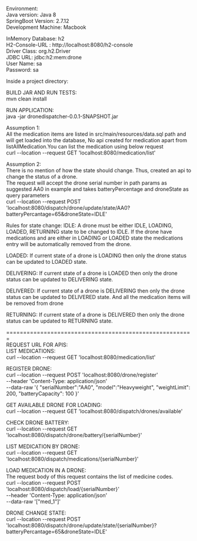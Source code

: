 Environment: \
Java version: Java 8\
SpringBoot Version: 2.7.12\
Development Machine: Macbook


InMemory Database: h2\
H2-Console-URL : http://localhost:8080/h2-console\
Driver Class: org.h2.Driver\
JDBC URL: jdbc:h2:mem:drone\
User Name: sa\
Password: sa


Inside a project directory:

BUILD JAR AND RUN TESTS:\
mvn clean install

RUN APPLICATION:\
java -jar dronedispatcher-0.0.1-SNAPSHOT.jar

Assumption 1:\
All the medication items are listed in src/main/resources/data.sql path and will get loaded into the database, No api created for medication apart from listAllMedication.You can list the medication using below request\
   curl --location --request GET 'localhost:8080/medication/list'

Assumption 2:\
There is no mention of how the state should change. Thus, created an api to change the status of a drone.\
The request will accept the drone serial number in path params as suggested AA0 in example and takes batteryPercentage and droneState as query parameters\
curl --location --request POST 'localhost:8080/dispatch/drone/update/state/AA0?batteryPercantage=65&droneState=IDLE'

Rules for state change:
IDLE: A drone must be either IDLE, LOADING, LOADED, RETURNING state to be changed to IDLE. If the drone have medications and are either in LOADING or LOADED state the medications entry will be automatically removed from the drone.

LOADED: If current state of a drone is LOADING then only the drone status can be updated to LOADED state.

DELIVERING: If current state of a drone is LOADED then only the drone status can be updated to DELIVERING state.

DELIVERED: If current state of a drone is DELIVERING then only the drone status can be updated to DELIVERED state. And all the medication items will be removed from drone

RETURNING: If current state of a drone is DELIVERED then only the drone status can be updated to RETURNING state.

=======================================================\
REQUEST URL FOR APIS:\
LIST MEDICATIONS: \
curl --location --request GET 'localhost:8080/medication/list'

REGISTER DRONE: \
curl --location --request POST 'localhost:8080/drone/register' \
--header 'Content-Type: application/json' \
--data-raw '{
"serialNumber":"AA0",
"model":"Heavyweight",
"weightLimit": 200,
"batteryCapacity": 100
}'

GET AVAILABLE DRONE FOR LOADING:\
curl --location --request GET 'localhost:8080/dispatch/drones/available'

CHECK DRONE BATTERY:\
curl --location --request GET 'localhost:8080/dispatch/drone/battery/{serialNumber}'

LIST MEDICATION BY DRONE:\
curl --location --request GET 'localhost:8080/dispatch/medications/{serialNumber}'

LOAD MEDICATION IN A DRONE:\
The request body of this request contains the list of medicine codes.\
curl --location --request POST 'localhost:8080/dispatch/load/{serialNumber}' \
--header 'Content-Type: application/json' \
--data-raw '["med_1"]'

DRONE CHANGE STATE:\
curl --location --request POST 'localhost:8080/dispatch/drone/update/state/{serialNumber}?batteryPercantage=65&droneState=IDLE'











